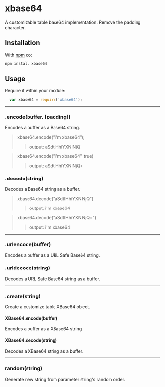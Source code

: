 # xbase64

A customizable table base64 implementation. Remove the padding character.

## Installation

With [npm](http://npmjs.org) do:

```
npm install xbase64
```

## Usage

Require it within your module:

``` javascript
  var xbase64 = require('xbase64');
```

---

### .encode(buffer, [padding])

Encodes a buffer as a Base64 string.

> xbase64.encode("i'm xbase64");
>> output: aSdtIHhiYXNlNjQ

> xbase64.encode("i'm xbase64", true)
>> output: aSdtIHhiYXNlNjQ=

### .decode(string)

Decodes a Base64 string as a buffer.

> xbase64.decode("aSdtIHhiYXNlNjQ")
>> output: i'm xbase64

> xbase64.decode("aSdtIHhiYXNlNjQ=")
>> output: i'm xbase64

---

### .urlencode(buffer)

Encodes a buffer as a URL Safe Base64 string.

### .urldecode(string)

Decodes a URL Safe Base64 string as a buffer.

---

### .create(string)

Create a customize table XBase64 object.

#### XBase64.encode(buffer)

Encodes a buffer as a XBase64 string.

#### XBase64.decode(string)

Decodes a XBase64 string as a buffer.

---

### random(string)

Generate new string from parameter string's random order.
